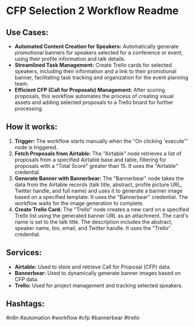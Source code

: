 # CFP Selection 2 Workflow Readme

## Use Cases:

*   **Automated Content Creation for Speakers:** Automatically generate promotional banners for speakers selected for a conference or event, using their profile information and talk details.
*   **Streamlined Task Management:** Create Trello cards for selected speakers, including their information and a link to their promotional banner, facilitating task tracking and organization for the event planning team.
*   **Efficient CFP (Call for Proposals) Management:** After scoring proposals, this workflow automates the process of creating visual assets and adding selected proposals to a Trello board for further processing.

## How it works:

1.  **Trigger:** The workflow starts manually when the "On clicking 'execute'" node is triggered.
2.  **Fetch Proposals from Airtable:** The "Airtable" node retrieves a list of proposals from a specified Airtable base and table, filtering for proposals with a "Total Score" greater than 15. It uses the "Airtable" credential.
3.  **Generate Banner with Bannerbear:** The "Bannerbear" node takes the data from the Airtable records (talk title, abstract, profile picture URL, Twitter handle, and full name) and uses it to generate a banner image based on a specified template.  It uses the "Bannerbear" credential. The workflow waits for the image generation to complete.
4.  **Create Trello Card:** The "Trello" node creates a new card on a specified Trello list using the generated banner URL as an attachment. The card's name is set to the talk title. The description includes the abstract, speaker name, bio, email, and Twitter handle. It uses the "Trello" credential.

## Services:

*   **Airtable:** Used to store and retrieve Call for Proposal (CFP) data.
*   **Bannerbear:** Used to dynamically generate banner images based on CFP data.
*   **Trello:** Used for project management and tracking selected speakers.

## Hashtags:

#n8n #automation #workflow #cfp #bannerbear #trello
